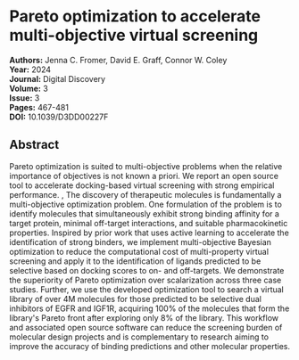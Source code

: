 # Pareto optimization to accelerate multi-objective virtual screening

**Authors:** Jenna C. Fromer, David E. Graff, Connor W. Coley  
**Year:** 2024  
**Journal:** Digital Discovery  
**Volume:** 3  
**Issue:** 3  
**Pages:** 467-481  
**DOI:** 10.1039/D3DD00227F  

## Abstract
Pareto optimization is suited to multi-objective problems when the relative importance of objectives is not known a priori. We report an open source tool to accelerate docking-based virtual screening with strong empirical performance.
          , 
            The discovery of therapeutic molecules is fundamentally a multi-objective optimization problem. One formulation of the problem is to identify molecules that simultaneously exhibit strong binding affinity for a target protein, minimal off-target interactions, and suitable pharmacokinetic properties. Inspired by prior work that uses active learning to accelerate the identification of strong binders, we implement multi-objective Bayesian optimization to reduce the computational cost of multi-property virtual screening and apply it to the identification of ligands predicted to be selective based on docking scores to on- and off-targets. We demonstrate the superiority of Pareto optimization over scalarization across three case studies. Further, we use the developed optimization tool to search a virtual library of over 4M molecules for those predicted to be selective dual inhibitors of EGFR and IGF1R, acquiring 100% of the molecules that form the library's Pareto front after exploring only 8% of the library. This workflow and associated open source software can reduce the screening burden of molecular design projects and is complementary to research aiming to improve the accuracy of binding predictions and other molecular properties.

